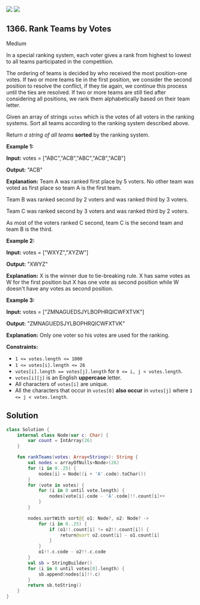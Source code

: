 [![](https://img.shields.io/github/stars/javadev/LeetCode-in-Kotlin?label=Stars&style=flat-square)](https://github.com/javadev/LeetCode-in-Kotlin)
[![](https://img.shields.io/github/forks/javadev/LeetCode-in-Kotlin?label=Fork%20me%20on%20GitHub%20&style=flat-square)](https://github.com/javadev/LeetCode-in-Kotlin/fork)

## 1366\. Rank Teams by Votes

Medium

In a special ranking system, each voter gives a rank from highest to lowest to all teams participated in the competition.

The ordering of teams is decided by who received the most position-one votes. If two or more teams tie in the first position, we consider the second position to resolve the conflict, if they tie again, we continue this process until the ties are resolved. If two or more teams are still tied after considering all positions, we rank them alphabetically based on their team letter.

Given an array of strings `votes` which is the votes of all voters in the ranking systems. Sort all teams according to the ranking system described above.

Return _a string of all teams_ **sorted** by the ranking system.

**Example 1:**

**Input:** votes = ["ABC","ACB","ABC","ACB","ACB"]

**Output:** "ACB"

**Explanation:** Team A was ranked first place by 5 voters. No other team was voted as first place so team A is the first team. 

Team B was ranked second by 2 voters and was ranked third by 3 voters.

Team C was ranked second by 3 voters and was ranked third by 2 voters. 

As most of the voters ranked C second, team C is the second team and team B is the third.

**Example 2:**

**Input:** votes = ["WXYZ","XYZW"]

**Output:** "XWYZ"

**Explanation:** X is the winner due to tie-breaking rule. X has same votes as W for the first position but X has one vote as second position while W doesn't have any votes as second position.

**Example 3:**

**Input:** votes = ["ZMNAGUEDSJYLBOPHRQICWFXTVK"]

**Output:** "ZMNAGUEDSJYLBOPHRQICWFXTVK"

**Explanation:** Only one voter so his votes are used for the ranking.

**Constraints:**

*   `1 <= votes.length <= 1000`
*   `1 <= votes[i].length <= 26`
*   `votes[i].length == votes[j].length` for `0 <= i, j < votes.length`.
*   `votes[i][j]` is an English **uppercase** letter.
*   All characters of `votes[i]` are unique.
*   All the characters that occur in `votes[0]` **also occur** in `votes[j]` where `1 <= j < votes.length`.

## Solution

```kotlin
class Solution {
    internal class Node(var c: Char) {
        var count = IntArray(26)
    }

    fun rankTeams(votes: Array<String>): String {
        val nodes = arrayOfNulls<Node>(26)
        for (i in 0..25) {
            nodes[i] = Node((i + 'A'.code).toChar())
        }
        for (vote in votes) {
            for (i in 0 until vote.length) {
                nodes[vote[i].code - 'A'.code]!!.count[i]++
            }
        }

        nodes.sortWith sort@{ o1: Node?, o2: Node? ->
            for (i in 0..25) {
                if (o1!!.count[i] != o2!!.count[i]) {
                    return@sort o2.count[i] - o1.count[i]
                }
            }
            o1!!.c.code - o2!!.c.code
        }
        val sb = StringBuilder()
        for (i in 0 until votes[0].length) {
            sb.append(nodes[i]!!.c)
        }
        return sb.toString()
    }
}
```